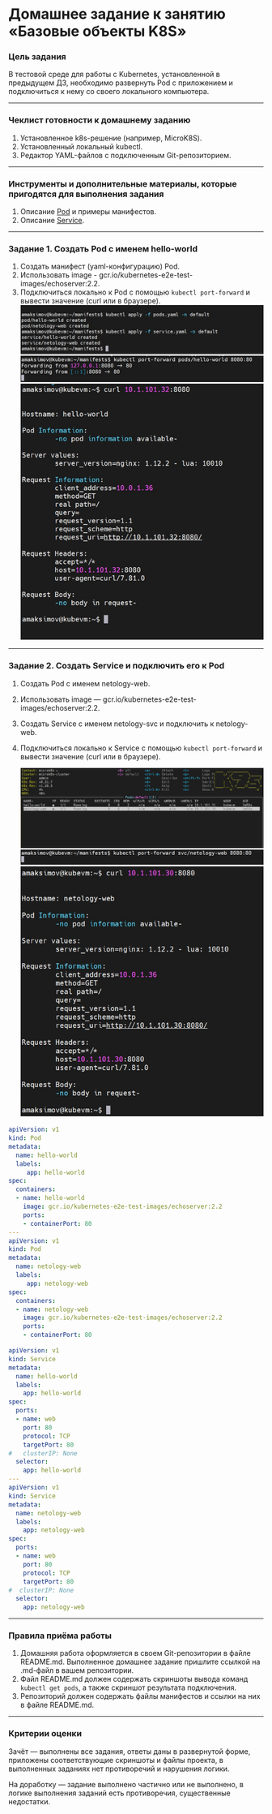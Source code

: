 # Домашнее задание к занятию «Базовые объекты K8S»

### Цель задания

В тестовой среде для работы с Kubernetes, установленной в предыдущем ДЗ, необходимо развернуть Pod с приложением и подключиться к нему со своего локального компьютера. 

------

### Чеклист готовности к домашнему заданию

1. Установленное k8s-решение (например, MicroK8S).
2. Установленный локальный kubectl.
3. Редактор YAML-файлов с подключенным Git-репозиторием.

------

### Инструменты и дополнительные материалы, которые пригодятся для выполнения задания

1. Описание [Pod](https://kubernetes.io/docs/concepts/workloads/pods/) и примеры манифестов.
2. Описание [Service](https://kubernetes.io/docs/concepts/services-networking/service/).

------

### Задание 1. Создать Pod с именем hello-world

1. Создать манифест (yaml-конфигурацию) Pod.
2. Использовать image - gcr.io/kubernetes-e2e-test-images/echoserver:2.2.
3. Подключиться локально к Pod с помощью `kubectl port-forward` и вывести значение (curl или в браузере).
   ![apply](https://github.com/MaximovAA/school/blob/main/kub2apply.jpg)
   ![helloworld](https://github.com/MaximovAA/school/blob/main/kub2helloworld.jpg)
   ![curl](https://github.com/MaximovAA/school/blob/main/kub2helloworld-curl.jpg)
------

### Задание 2. Создать Service и подключить его к Pod

1. Создать Pod с именем netology-web.
2. Использовать image — gcr.io/kubernetes-e2e-test-images/echoserver:2.2.
3. Создать Service с именем netology-svc и подключить к netology-web.
4. Подключиться локально к Service с помощью `kubectl port-forward` и вывести значение (curl или в браузере).

   ![k9s](https://github.com/MaximovAA/school/blob/main/kub2k9s.jpg)
   ![netology-web](https://github.com/MaximovAA/school/blob/main/kub2netology-web.jpg)
   ![curl](https://github.com/MaximovAA/school/blob/main/kub2netology-webcurl.jpg)

```yaml
apiVersion: v1
kind: Pod
metadata:
  name: hello-world
  labels:
     app: hello-world
spec:
  containers:
  - name: hello-world
    image: gcr.io/kubernetes-e2e-test-images/echoserver:2.2
    ports:
    - containerPort: 80
---
apiVersion: v1
kind: Pod
metadata:
  name: netology-web
  labels:
     app: netology-web
spec:
  containers:
  - name: netology-web
    image: gcr.io/kubernetes-e2e-test-images/echoserver:2.2
    ports:
    - containerPort: 80
```
   
```yaml
apiVersion: v1
kind: Service
metadata:
  name: hello-world
  labels:
    app: hello-world
spec:
  ports:
  - name: web
    port: 80
    protocol: TCP
    targetPort: 80
#   clusterIP: None
  selector:
    app: hello-world
---
apiVersion: v1
kind: Service
metadata:
  name: netology-web
  labels:
    app: netology-web
spec:
  ports:
  - name: web
    port: 80
    protocol: TCP
    targetPort: 80
#  clusterIP: None
  selector:
    app: netology-web
```
------

### Правила приёма работы

1. Домашняя работа оформляется в своем Git-репозитории в файле README.md. Выполненное домашнее задание пришлите ссылкой на .md-файл в вашем репозитории.
2. Файл README.md должен содержать скриншоты вывода команд `kubectl get pods`, а также скриншот результата подключения.
3. Репозиторий должен содержать файлы манифестов и ссылки на них в файле README.md.

------

### Критерии оценки
Зачёт — выполнены все задания, ответы даны в развернутой форме, приложены соответствующие скриншоты и файлы проекта, в выполненных заданиях нет противоречий и нарушения логики.

На доработку — задание выполнено частично или не выполнено, в логике выполнения заданий есть противоречия, существенные недостатки.
